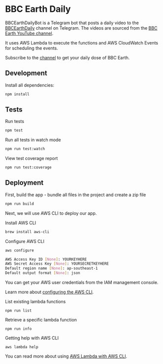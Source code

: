 # BBC Earth Daily

BBCEarthDailyBot is a Telegram bot that posts a daily video to the [BBCEarthDaily](https://t.me/BBCEarthDaily) channel on Telegram. The videos are sourced from the [BBC Earth YouTube channel](https://www.youtube.com/user/BBCEarth).

It uses AWS Lambda to execute the functions and AWS CloudWatch Events for scheduling the events.

Subscribe to the [channel](https://t.me/BBCEarthDaily) to get your daily dose of BBC Earth.

## Development

Install all dependencies:

```sh
npm install
```

## Tests

Run tests

```sh
npm test
```

Run all tests in watch mode

```sh
npm run test:watch
```

View test coverage report

```sh
npm run test:coverage
```

## Deployment

First, build the app - bundle all files in the project and create a zip file

```sh
npm run build
```

Next, we will use AWS CLI to deploy our app.

Install AWS CLI

```sh
brew install aws-cli
```

Configure AWS CLI

```sh
aws configure
```

```sh
AWS Access Key ID [None]: YOURKEYHERE
AWS Secret Access Key [None]: YOURSECRETKEYHERE
Default region name [None]: ap-southeast-1
Default output format [None]: json
```

You can get your AWS user credentials from the IAM management console.

Learn more about [configuring the AWS CLI](https://docs.aws.amazon.com/cli/latest/userguide/cli-chap-configure.html).

List existing lambda functions

```
npm run list
```

Retrieve a specific lambda function

```
npm run info
```

Getting help with AWS CLI

```
aws lambda help
```

You can read more about using [AWS Lambda with AWS CLI](https://docs.aws.amazon.com/lambda/latest/dg/gettingstarted-awscli.html#with-userapp-walkthrough-custom-events-get-configuration).

